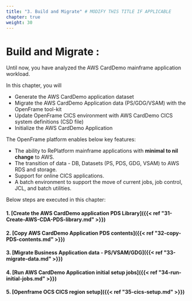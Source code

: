 ```yaml
---
title: "3. Build and Migrate" # MODIFY THIS TITLE IF APPLICABLE
chapter: true
weight: 30
---
```


# Build and Migrate :

Until now, you have analyzed the AWS CardDemo mainframe application workload. 

In this chapter, you will
-	Generate the AWS CardDemo application dataset
-	Migrate the AWS CardDemo Application data (PS/GDG/VSAM) with the OpenFrame tool-kit
-	Update OpenFrame CICS environment with AWS CardDemo CICS system definitions (CSD file)  
-	Initialize the AWS CardDemo Application 

The OpenFrame platform enables below key features:
-	The ability to RePlatform mainframe applications with **minimal to nil change** to AWS.
-	The transition of data - DB, Datasets (PS, PDS, GDG, VSAM) to AWS RDS and storage.
-	Support for online CICS applications.
-	A batch environment to support the move of current jobs, job control, JCL, and batch utilities.

Below steps are executed in this chapter:

#### 1. [Create the AWS CardDemo application PDS Library]({{< ref "31-Create-AWS-CDA-PDS-library.md" >}})
#### 2. [Copy AWS CardDemo Application PDS contents]({{< ref "32-copy-PDS-contents.md" >}})
#### 3. [Migrate Business Application data - PS/VSAM/GDG]({{< ref "33-migrate-data.md" >}})
#### 4. [Run AWS CardDemo Application initial setup jobs]({{< ref "34-run-initial-jobs.md" >}})
#### 5. [Openframe OCS CICS region setup]({{< ref "35-cics-setup.md" >}})

